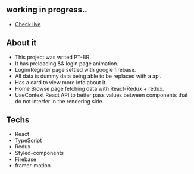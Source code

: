 ## working in progress..
- [Check live](https://marvel-app.vercel.app/login)

## About it
- This project was writed PT-BR.
- It has preloading && login page animation.
- Login/Register page settled with google firebase.
- All data is dummy data being able to be replaced with a api.
- Has a card to view more info about it.
- Home Browse page fetching data with React-Redux + redux.
- UseContext React API to better pass values between components that do not interfer in the rendering side.


## Techs
- React
- TypeScript
- Redux
- Styled-components
- Firebase
- framer-motion